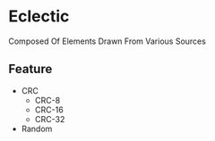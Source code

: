 # Eclectic
Composed Of Elements Drawn From Various Sources
## Feature
* CRC
    * CRC-8
    * CRC-16
    * CRC-32
* Random

